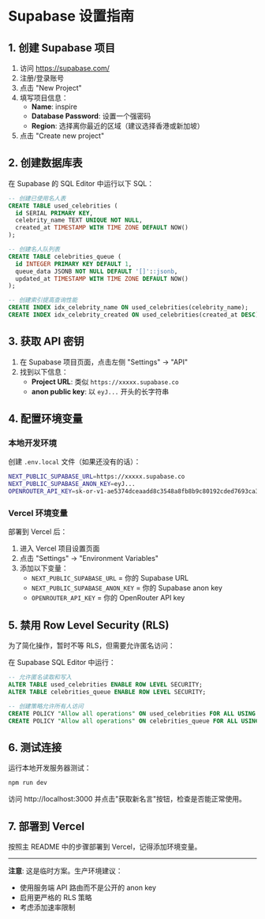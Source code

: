 # Supabase 设置指南

## 1. 创建 Supabase 项目

1. 访问 https://supabase.com/
2. 注册/登录账号
3. 点击 "New Project"
4. 填写项目信息：
   - **Name**: inspire
   - **Database Password**: 设置一个强密码
   - **Region**: 选择离你最近的区域（建议选择香港或新加坡）
5. 点击 "Create new project"

## 2. 创建数据库表

在 Supabase 的 SQL Editor 中运行以下 SQL：

```sql
-- 创建已使用名人表
CREATE TABLE used_celebrities (
  id SERIAL PRIMARY KEY,
  celebrity_name TEXT UNIQUE NOT NULL,
  created_at TIMESTAMP WITH TIME ZONE DEFAULT NOW()
);

-- 创建名人队列表
CREATE TABLE celebrities_queue (
  id INTEGER PRIMARY KEY DEFAULT 1,
  queue_data JSONB NOT NULL DEFAULT '[]'::jsonb,
  updated_at TIMESTAMP WITH TIME ZONE DEFAULT NOW()
);

-- 创建索引提高查询性能
CREATE INDEX idx_celebrity_name ON used_celebrities(celebrity_name);
CREATE INDEX idx_celebrity_created ON used_celebrities(created_at DESC);
```

## 3. 获取 API 密钥

1. 在 Supabase 项目页面，点击左侧 "Settings" → "API"
2. 找到以下信息：
   - **Project URL**: 类似 `https://xxxxx.supabase.co`
   - **anon public key**: 以 `eyJ...` 开头的长字符串

## 4. 配置环境变量

### 本地开发环境

创建 `.env.local` 文件（如果还没有的话）：

```bash
NEXT_PUBLIC_SUPABASE_URL=https://xxxxx.supabase.co
NEXT_PUBLIC_SUPABASE_ANON_KEY=eyJ...
OPENROUTER_API_KEY=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
```

### Vercel 环境变量

部署到 Vercel 后：
1. 进入 Vercel 项目设置页面
2. 点击 "Settings" → "Environment Variables"
3. 添加以下变量：
   - `NEXT_PUBLIC_SUPABASE_URL` = 你的 Supabase URL
   - `NEXT_PUBLIC_SUPABASE_ANON_KEY` = 你的 Supabase anon key
   - `OPENROUTER_API_KEY` = 你的 OpenRouter API key

## 5. 禁用 Row Level Security (RLS)

为了简化操作，暂时不等 RLS，但需要允许匿名访问：

在 Supabase SQL Editor 中运行：

```sql
-- 允许匿名读取和写入
ALTER TABLE used_celebrities ENABLE ROW LEVEL SECURITY;
ALTER TABLE celebrities_queue ENABLE ROW LEVEL SECURITY;

-- 创建策略允许所有人访问
CREATE POLICY "Allow all operations" ON used_celebrities FOR ALL USING (true) WITH CHECK (true);
CREATE POLICY "Allow all operations" ON celebrities_queue FOR ALL USING (true) WITH CHECK (true);
```

## 6. 测试连接

运行本地开发服务器测试：

```bash
npm run dev
```

访问 http://localhost:3000 并点击"获取新名言"按钮，检查是否能正常使用。

## 7. 部署到 Vercel

按照主 README 中的步骤部署到 Vercel，记得添加环境变量。

---

**注意**: 这是临时方案。生产环境建议：
- 使用服务端 API 路由而不是公开的 anon key
- 启用更严格的 RLS 策略
- 考虑添加速率限制

